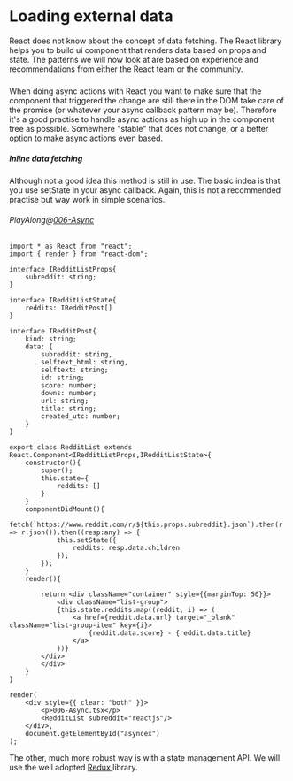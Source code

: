 # Loading external data

React does not know about the concept of data fetching. The React library helps you to build ui component that renders data based on props and state. The patterns we will now look at are based on experience and recommendations from either the React team or the community.

##### 

When doing async actions with React you want to make sure that the component that triggered the change are still there in the DOM take care of the promise \(or whatever your async callback pattern may be\). Therefore it's a good practise to handle async actions as high up in the component tree as possible. Somewhere "stable" that does not change, or a better option to make async actions even based.

##### Inline data fetching 

Although not a good idea this method is still in use. The basic indea is that you use setState in your async callback. Again, this is not a recommended practise but way work in simple scenarios.

###### PlayAlong@[006-Async](https://github.com/Psvensso/react-starter/blob/example-components/Scripts/Examples/Components/006-async.tsx)

    import * as React from "react";
    import { render } from "react-dom";

    interface IRedditListProps{
        subreddit: string;
    }

    interface IRedditListState{
        reddits: IRedditPost[]
    }

    interface IRedditPost{
        kind: string;
        data: {
            subreddit: string,
            selftext_html: string,
            selftext: string;
            id: string;
            score: number;
            downs: number;
            url: string;
            title: string;
            created_utc: number;
        }
    }

    export class RedditList extends React.Component<IRedditListProps,IRedditListState>{
        constructor(){
            super();
            this.state={
                reddits: []
            }
        }
        componentDidMount(){
            fetch(`https://www.reddit.com/r/${this.props.subreddit}.json`).then(r => r.json()).then((resp:any) => {
                this.setState({
                    reddits: resp.data.children
                });
            });
        }
        render(){

            return <div className="container" style={{marginTop: 50}}>
                <div className="list-group">
                {this.state.reddits.map((reddit, i) => (
                    <a href={reddit.data.url} target="_blank" className="list-group-item" key={i}>
                        {reddit.data.score} - {reddit.data.title}
                    </a>
                ))}
            </div>
            </div>
        }
    }

    render(
        <div style={{ clear: "both" }}>
            <p>006-Async.tsx</p>
            <RedditList subreddit="reactjs"/>
        </div>,
        document.getElementById("asyncex") 
    );

The other, much more robust way is with a state management API. We will use the well adopted [Redux ](https://github.com/reactjs/redux)library.

